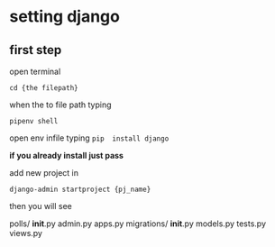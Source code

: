 # setting django 
## first step
open terminal


`cd {the filepath} `


when the to file path typing


`pipenv shell`


open env infile typing
`pip  install django`


**if you already install just pass**

add new project in


`django-admin startproject {pj_name}`


then you will see


polls/
    __init__.py
    admin.py
    apps.py
    migrations/
        __init__.py
    models.py
    tests.py
    views.py






#
